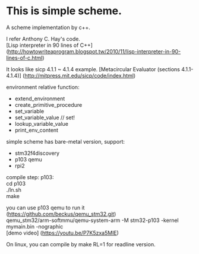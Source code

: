 This is simple scheme.
===========
A scheme implementation by c++.

I refer Anthony C. Hay's code.  
[Lisp interpreter in 90 lines of C++] (http://howtowriteaprogram.blogspot.tw/2010/11/lisp-interpreter-in-90-lines-of-c.html)

It looks like sicp 4.1.1 ~ 4.1.4 example.
[Metacircular Evaluator (sections 4.1.1-4.1.4)]
(http://mitpress.mit.edu/sicp/code/index.html)

environment relative function:
* extend_environment
* create_primitive_procedure
* set_variable
* set_variable_value // set!
* lookup_variable_value
* print_env_content

simple scheme has bare-metal version, support:
 * stm32f4discovery
 * p103 qemu
 * rpi2

compile step:
p103:  
  cd p103  
  ./ln.sh  
  make  

you can use p103 qemu to run it  
(https://github.com/beckus/qemu_stm32.git)  
qemu_stm32/arm-softmmu/qemu-system-arm -M stm32-p103 -kernel mymain.bin -nographic  
[demo video] (https://youtu.be/P7K5zxa5MlE)

On linux, you can compile by make RL=1 for readline version.
